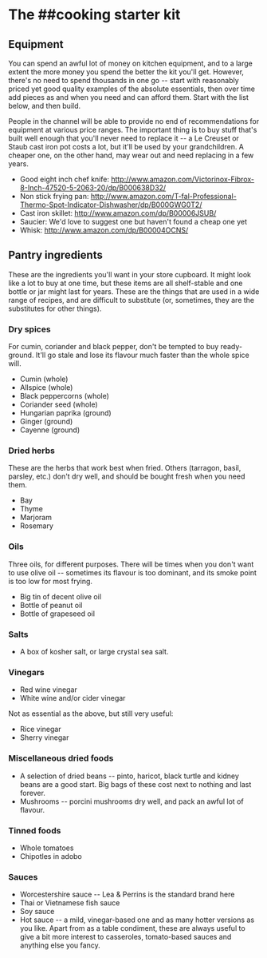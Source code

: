# The ##cooking starter kit


## Equipment

You can spend an awful lot of money on kitchen equipment, and to a large extent
the more money you spend the better the kit you'll get. However, there's no need
to spend thousands in one go -- start with reasonably priced yet good quality
examples of the absolute essentials, then over time add pieces as and when you
need and can afford them. Start with the list below, and then build.

People in the channel will be able to provide no end of recommendations for
equipment at various price ranges. The important thing is to buy stuff that's
built well enough that you'll never need to replace it -- a Le Creuset or Staub
cast iron pot costs a lot, but it'll be used by your grandchildren. A cheaper
one, on the other hand, may wear out and need replacing in a few years.

 * Good eight inch chef knife: http://www.amazon.com/Victorinox-Fibrox-8-Inch-47520-5-2063-20/dp/B000638D32/
 * Non stick frying pan: http://www.amazon.com/T-fal-Professional-Thermo-Spot-Indicator-Dishwasher/dp/B000GWG0T2/
 * Cast iron skillet: http://www.amazon.com/dp/B00006JSUB/
 * Saucier:  We'd love to suggest one but haven't found a cheap one yet
 * Whisk: http://www.amazon.com/dp/B00004OCNS/


## Pantry ingredients

These are the ingredients you'll want in your store cupboard. It might look like
a lot to buy at one time, but these items are all shelf-stable and one bottle or
jar might last for years. These are the things that are used in a wide range of
recipes, and are difficult to substitute (or, sometimes, they are the
substitutes for other things).

### Dry spices

For cumin, coriander and black pepper, don't be tempted to buy ready-ground.
It'll go stale and lose its flavour much faster than the whole spice will.

 * Cumin (whole)
 * Allspice (whole)
 * Black peppercorns (whole)
 * Coriander seed (whole)
 * Hungarian paprika (ground)
 * Ginger (ground)
 * Cayenne (ground)

### Dried herbs

These are the herbs that work best when fried. Others (tarragon, basil, parsley,
etc.) don't dry well, and should be bought fresh when you need them.

 * Bay
 * Thyme
 * Marjoram
 * Rosemary

### Oils

Three oils, for different purposes. There will be times when you don't want to
use olive oil -- sometimes its flavour is too dominant, and its smoke point is
too low for most frying.

 * Big tin of decent olive oil
 * Bottle of peanut oil
 * Bottle of grapeseed oil

### Salts

 * A box of kosher salt, or large crystal sea salt.

### Vinegars

 * Red wine vinegar
 * White wine and/or cider vinegar

Not as essential as the above, but still very useful:
 * Rice vinegar
 * Sherry vinegar


### Miscellaneous dried foods

 * A selection of dried beans -- pinto, haricot, black turtle and kidney beans
   are a good start. Big bags of these cost next to nothing and last forever.
 * Mushrooms -- porcini mushrooms dry well, and pack an awful lot of flavour.

### Tinned foods

 * Whole tomatoes
 * Chipotles in adobo

### Sauces

 * Worcestershire sauce -- Lea & Perrins is the standard brand here
 * Thai or Vietnamese fish sauce
 * Soy sauce
 * Hot sauce -- a mild, vinegar-based one and as many hotter versions as you
   like. Apart from as a table condiment, these are always useful to give a bit
   more interest to casseroles, tomato-based sauces and anything else you fancy.

